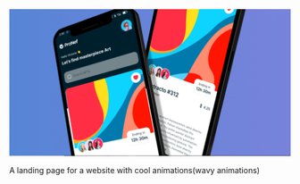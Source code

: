 <img src="/public/website.png" alt="website" title="website screen">

A landing page for a website with cool animations(wavy animations)